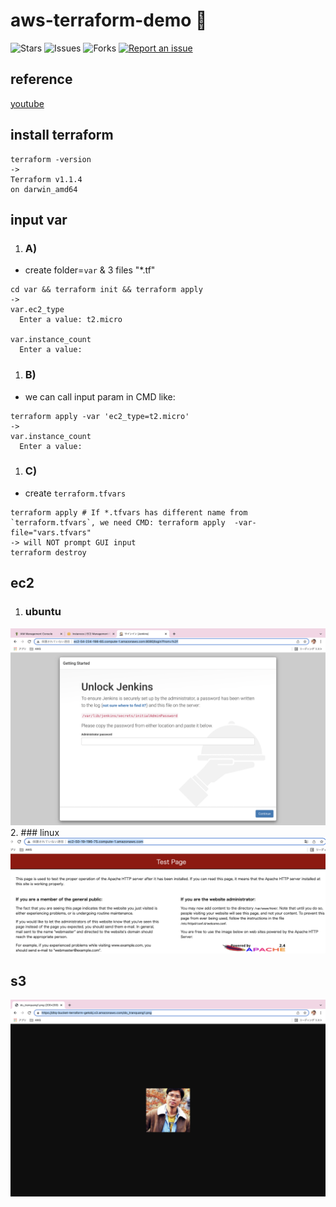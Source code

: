 # aws-terraform-demo 🐳

![Stars](https://img.shields.io/github/stars/tquangdo/aws-terraform-demo?color=f05340)
![Issues](https://img.shields.io/github/issues/tquangdo/aws-terraform-demo?color=f05340)
![Forks](https://img.shields.io/github/forks/tquangdo/aws-terraform-demo?color=f05340)
[![Report an issue](https://img.shields.io/badge/Support-Issues-green)](https://github.com/tquangdo/aws-terraform-demo/issues/new)

## reference
[youtube](https://www.youtube.com/watch?v=RA1mNClGYJ4&list=PLQP5dDPLts65J8csDjrGiLH5MZgTyTsDB)

## install terraform
```shell
terraform -version
->
Terraform v1.1.4
on darwin_amd64
```

## input var
1. ### A)
  - create folder=`var` & 3 files "*.tf"
  ```shell
  cd var && terraform init && terraform apply
  ->
  var.ec2_type
    Enter a value: t2.micro

  var.instance_count
    Enter a value: 
  ```
1. ### B)
  - we can call input param in CMD like:
  ```shell
  terraform apply -var 'ec2_type=t2.micro'
  ->
  var.instance_count
    Enter a value: 
  ```
1. ### C)
  - create `terraform.tfvars`
  ```shell
  terraform apply # If *.tfvars has different name from `terraform.tfvars`, we need CMD: terraform apply  -var-file="vars.tfvars"
  -> will NOT prompt GUI input
  terraform destroy
  ```

## ec2
1. ### ubuntu
  ![ubuntu](screenshots/ubuntu.png)
2. ### linux
  ![linux](screenshots/linux.png)

## s3
![s3](screenshots/s3.png)